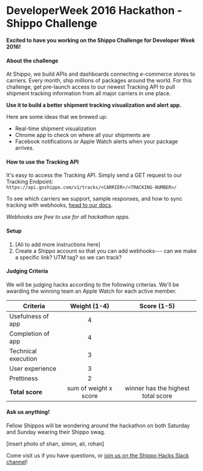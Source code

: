# DeveloperWeek 2016 Hackathon - Shippo Challenge

**Excited to have you working on the Shippo Challenge for Developer Week 2016!** 

#### About the challenge
At Shippo, we build APIs and dashboards connecting e-commerce stores to carriers. Every month, ship millions of packages around the world. For this challenge, get pre-launch access to our newest Tracking API to pull shipment tracking information from all major carriers in one place. 

**Use it to build a better shipment tracking visualization and alert app.**

Here are some ideas that we brewed up:

* Real-time shipment visualization
* Chrome app to check on where all your shipments are
* Facebook notifications or Apple Watch alerts when your package arrives.

#### How to use the Tracking API
It's easy to access the Tracking API. Simply send a GET request to our Tracking Endpoint: `https://api.goshippo.com/v1/tracks/<CARRIER>/<TRACKING-NUMBER>/`

To see which carriers we support, sample responses, and how to sync tracking with webhooks, [head to our docs](http://r.goshippo.com/tracking-api-docs).

*Webhooks are free to use for all hackathon apps.*

#### Setup
1. [Ali to add more instructions here]
2. Create a Shippo account so that you can add webhooks--- can we make a specific link? UTM tag? so we can track? 

#### Judging Criteria
We will be judging hacks according to the following criterias. We'll be awarding the winning team an Apple Watch for each active member.

Criteria | Weight (1-4) | Score (1-5)
------------ | :-------------: | :------------:
Usefulness of app | 4 | 
Completion of app | 4  | 
Technical execution | 3 |
User experience | 3
Prettiness | 2
**Total score** | sum of weight x score | winner has the highest total score


#### Ask us anything!
Fellow Shippos will be wondering around the hackathon on both Saturday and Sunday wearing their Shippo swag. 

[insert photo of shan, simon, ali, rohan]

Come visit us if you have questions, or [join us on the Shippo Hacks Slack channel](http://goo.gl/forms/KYKhUUWbF5)!